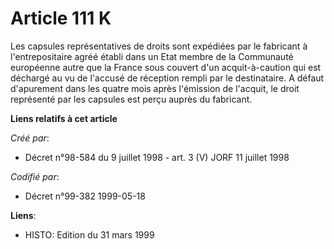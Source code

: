 # Article 111 K

Les capsules représentatives de droits sont expédiées par le fabricant à l'entrepositaire agréé établi dans un Etat membre de
la Communauté européenne autre que la France sous couvert d'un acquit-à-caution qui est déchargé au vu de l'accusé de
réception rempli par le destinataire. A défaut d'apurement dans les quatre mois après l'émission de l'acquit, le droit
représenté par les capsules est perçu auprès du fabricant.

**Liens relatifs à cet article**

_Créé par_:

  - Décret n°98-584 du 9 juillet 1998 - art. 3 (V) JORF 11 juillet 1998

_Codifié par_:

  - Décret n°99-382 1999-05-18

**Liens**:

  - HISTO: Edition du 31 mars 1999
